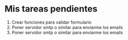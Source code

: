 # Mis tareas pendientes

1. Crear funciones para validar formulario
2. Poner servidor smtp o similar para enviarme los emails
3. Poner servidor smtp o similar para enviarme los emails
